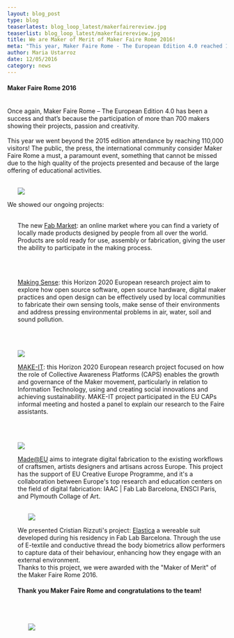 ```yaml
---
layout: blog_post
type: blog
teaserlatest: blog_loop_latest/makerfairereview.jpg
teaserlist: blog_loop_latest/makerfairereview.jpg
title: We are Maker of Merit of Maker Faire Rome 2016!
meta: "This year, Maker Faire Rome - The European Edition 4.0 reached 110,000 visitors. We showed our ongoing projects and won the Maker of Merit 2016 award."
author: Maria Ustarroz
date: 12/05/2016
category: news
---
```


<h4>Maker Faire Rome 2016</h4>
<br>
Once again, Maker Faire Rome – The European Edition 4.0 has been a success and that’s because the participation of more than 700 makers showing their projects, passion and creativity.<br>
<br>
This year we went beyond the 2015 edition attendance by reaching 110,000 visitors! The public, the press, the international community consider Maker Faire Rome a must, a paramount event, something that cannot be missed due to the high quality of the projects presented and because of the large offering of educational activities.<br>
<br>
<ul><img src= "http://www.fablabbcn.org/img/blog/blog_loop_latest/makerfairerome/9.jpg" align="middle"> </ul>

We showed our ongoing projects: <br>
<br>
<ul>The new <a href="http://market.fablabs.io/">Fab Market</a>: an online market where you can find a variety of locally made products designed by people from all over the world. Products are sold ready for use, assembly or fabrication, giving the user the ability to participate in the making process.</ul><br>
<br>

<ul><a href="http://making-sense.eu/">Making Sense</a>: this Horizon 2020 European research project aim to explore how open source software, open source hardware, digital maker practices and open design can be effectively used by local communities to fabricate their own sensing tools, make sense of their environments and address pressing environmental problems in air, water, soil and sound pollution.</ul> <br>
<br>

<ul><img src= "http://www.fablabbcn.org/img/blog/blog_loop_latest/makerfairerome/5.jpg" align="middle"> </ul>

<ul><a href="http://make-it.io/">MAKE-IT</a>: this Horizon 2020 European research project focused on how the role of Collective Awareness Platforms (CAPS) enables the growth and governance of the Maker movement, particularly in relation to Information Technology, using and creating social innovations and achieving sustainability. MAKE-IT project participated in the EU CAPs informal meeting and hosted a panel to explain our research to the Faire assistants.</ul><br>
<br>

<ul><img src= "http://www.fablabbcn.org/img/blog/blog_loop_latest/makerfairerome/4.jpg" align="middle"> </ul>


<ul><a href="https://madeat.eu/">Made@EU</a> aims to integrate digital fabrication to the existing workflows of craftsmen, artists designers and artisans across Europe. This project has the support of EU Creative Europe Programme, and it's a collaboration between Europe's top research and education centers on the field of digital fabrication: IAAC | Fab Lab Barcelona, ENSCI Paris, and Plymouth Collage of Art. <br>
<br>
<ul><img src= "http://www.fablabbcn.org/img/blog/blog_loop_latest/makerfairerome/8.jpg" align="middle"> </ul>

We presented Cristian Rizzuti's project: <a href="https://madeat.eu/cristian-rizzuti">Elastica</a> a wereable suit developed during his residency in Fab Lab Barcelona. Through the use of E-textile and conductive thread the body biometrics allow performers to capture data of their behaviour, enhancing how they engage with an external environment. 
<br>
Thanks to this project, we were awarded with the "Maker of Merit" of the Maker Faire Rome 2016. <br>
<h4>Thank you Maker Faire Rome and congratulations to the team!</h4><br>
<br>
<ul><img src= "http://www.fablabbcn.org/img/blog/blog_loop_latest/makerfairerome/7.jpg" align="middle"> </ul>


<br>

